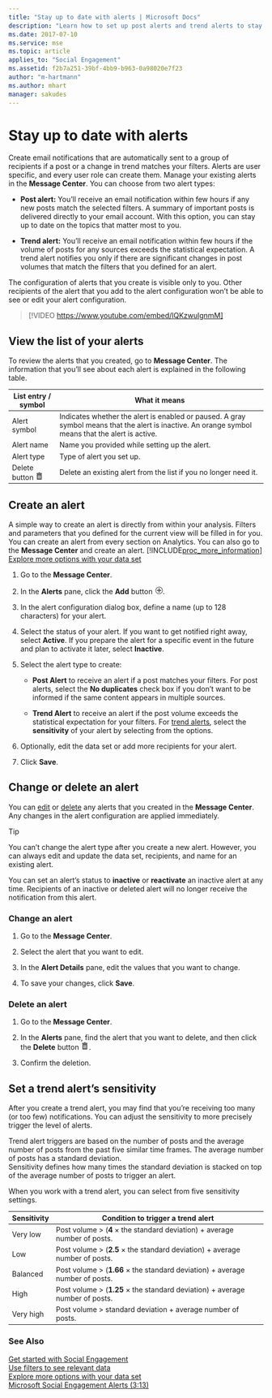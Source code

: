 ```yaml
---
title: "Stay up to date with alerts | Microsoft Docs"
description: "Learn how to set up post alerts and trend alerts to stay on top of what's happening in social media."
ms.date: 2017-07-10
ms.service: mse
ms.topic: article
applies_to: "Social Engagement"
ms.assetid: f2b7a251-39bf-4bb9-b963-0a98020e7f23
author: "m-hartmann"
ms.author: mhart
manager: sakudes
---
```

# Stay up to date with alerts

Create email notifications that are automatically sent to a group of recipients if a post or a change in trend matches your filters. Alerts are user specific, and every user role can create them. Manage your existing alerts in the **Message Center**. You can choose from two alert types:

- **Post alert:** You’ll receive an email notification within few hours if any new posts match the selected filters. A summary of important posts is delivered directly to your email account. With this option, you can stay up to date on the topics that matter most to you.

- **Trend alert:** You’ll receive an email notification within few hours if the volume of posts for any sources exceeds the statistical expectation. A trend alert notifies you only if there are significant changes in post volumes that match the filters that you defined for an alert.

The configuration of alerts that you create is visible only to you. Other recipients of the alert that you add to the alert configuration won’t be able to see or edit your alert configuration.

> [!VIDEO https://www.youtube.com/embed/lQKzwulgnmM]

## View the list of your alerts

To review the alerts that you created, go to **Message Center**.  The information that you’ll see about each alert is explained in the following table.

|List entry / symbol|What it means|
|--------------------------|-------------------|
|Alert symbol|Indicates whether the alert is enabled or paused. A gray symbol means that the alert is inactive. An orange symbol means that the alert is active.|
|Alert name|Name you provided while setting up the alert.|
|Alert type|Type of alert you set up.|
|Delete button ![Delete button](../social-engagement/media/trashbin-icon.png "Delete button")|Delete an existing alert from the list if you no longer need it.|

## Create an alert

A simple way to create an alert is directly from within your analysis. Filters and parameters that you defined for the current view will be filled in for you. You can create an alert from every section on Analytics. You can also go to the **Message Center** and create an alert. [!INCLUDE[proc_more_information](../includes/proc-more-information.md)] [Explore more options with your data set](../social-engagement/more-options-with-data-set.md "Explore more options with your data set")

1.  Go to the **Message Center**.

2.  In the **Alerts** pane, click the **Add** button ![Add button](../social-engagement/media/add-icon.png "Add button").

3.  In the alert configuration dialog box, define a name (up to 128 characters) for your alert.

4.  Select the status of your alert. If you want to get notified right away, select **Active**. If you prepare the alert for a specific event in the future and plan to activate it later, select **Inactive**.

5.  Select the alert type to create:

    - **Post Alert** to receive an alert if a post matches your filters. For post alerts, select the **No duplicates** check box if you don’t want to be informed if the same content appears in multiple sources.

    - **Trend Alert** to receive an alert if the post volume exceeds the statistical expectation for your filters. For [trend alerts](#set-a-trend-alerts-sensitivity), select the **sensitivity** of your alert by selecting from the options.

6.  Optionally, edit the data set or add more recipients for your alert.

7.  Click **Save**.

## Change or delete an alert

You can [edit](#change-an-alert) or [delete](#delete-an-alert) any alerts that you created in the **Message Center**. Any changes in the alert configuration are applied immediately.

> [!TIP]
> You can’t change the alert type after you create a new alert. However, you can always edit and update the data set, recipients, and name for an existing alert.
>
> You can set an alert’s status to **inactive** or **reactivate** an inactive alert at any time. Recipients of an inactive or deleted alert will no longer receive the notification from this alert.

### Change an alert

1.  Go to the **Message Center**.

2.  Select the alert that you want to edit.

3.  In the **Alert Details** pane, edit the values that you want to change.

4.  To save your changes, click **Save**.

### Delete an alert

1.  Go to the **Message Center**.

2.  In the **Alerts** pane, find the alert that you want to delete, and then click the **Delete** button ![Delete button](../social-engagement/media/trashbin-icon.png "Delete button").

3.  Confirm the deletion.

## Set a trend alert’s sensitivity

After you create a trend alert, you may find that you’re receiving too many (or too few) notifications. You can adjust the sensitivity to more precisely trigger the level of alerts.

Trend alert triggers are based on the number of posts and the average number of posts from the past five similar time frames. The average number of posts has a standard deviation.  
Sensitivity defines how many times the standard deviation is stacked on top of the average number of posts to trigger an alert.

When you work with a trend alert, you can select from five sensitivity settings.

|Sensitivity|Condition to trigger a trend alert|
|-----------------|----------------------------------------|
|Very low|Post volume &gt; (**4** &times; the standard deviation) &plus; average number of posts.|
|Low|Post volume &gt; (**2.5** &times; the standard deviation) &plus; average number of posts.|
|Balanced|Post volume &gt; (**1.66** &times; the standard deviation) &plus; average number of posts.|
|High|Post volume &gt; (**1.25** &times; the standard deviation) &plus; average number of posts.|
|Very high|Post volume &gt; standard deviation &plus; average number of posts.|

### See Also

 [Get started with Social Engagement](../social-engagement/get-started.md)   
 [Use filters to see relevant data](../social-engagement/use-filters.md "Use filters to see relevant data")   
 [Explore more options with your data set](../social-engagement/more-options-with-data-set.md "Explore more options with your data set")   
 [Microsoft Social Engagement Alerts (3:13)](http://go.microsoft.com/fwlink/p/?LinkId=544937)
 
